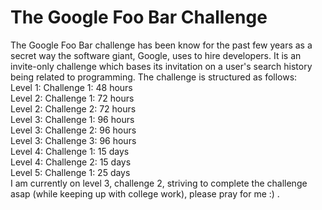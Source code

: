 # The Google Foo Bar Challenge

The Google Foo Bar challenge has been know for the past few years as a secret way the software giant, Google, uses to hire developers. It is an invite-only challenge which bases its invitation on a user's search history being related to programming. The challenge is structured as follows:<br/>
  Level 1: Challenge 1: 48 hours<br/>
  Level 2: Challenge 1: 72 hours<br/>
  Level 2: Challenge 2: 72 hours<br/>
  Level 3: Challenge 1: 96 hours<br/>
  Level 3: Challenge 2: 96 hours<br/>
  Level 3: Challenge 3: 96 hours<br/>
  Level 4: Challenge 1: 15 days<br/>
  Level 4: Challenge 2: 15 days<br/>
  Level 5: Challenge 1: 25 days<br/>
I am currently on level 3, challenge 2, striving to complete the challenge asap (while keeping up with college work), please pray for me :) .

